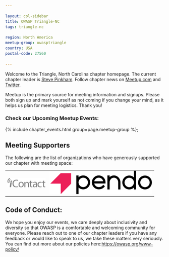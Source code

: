 ```yaml
---

layout: col-sidebar
title: OWASP Triangle-NC
tags: triangle-nc

region: North America
meetup-group: owasptriangle
country: USA
postal-code: 27560

---
```

Welcome to the Triangle, North Carolina chapter homepage. The current chapter leader is <a href="mailto:steve.pinkham@owasp.org">Steve Pinkham</a>. Follow chapter news on [Meetup.com](https://www.meetup.com/owasptriangle) and [Twitter](https://twitter.com/owasptriangle).

Meetup is the primary source for meeting information and signups. Please both sign up and mark yourself as not coming if you change your mind, as it helps us plan for meeting logistics. Thank you!

### Check our Upcoming Meetup Events:
{% include chapter_events.html group=page.meetup-group %};

Meeting Supporters
----------------
The following are the list of organizations who have generously supported our chapter with meeting space:

<table cellpadding="15" cellspacing="0">
<tr>
<td>

<img src="assets/images/icontact_logo.jpg" alt="iContact"/>

</td>
<td>

<img src="assets/images/pendo_logo.svg" alt="pendo"/>

</td>
</tr>
</table>

Code of Conduct:
----------------

We hope you enjoy our events, we care deeply about inclusivity and diversity so that OWASP is a comfortable and welcoming community for everyone. Please reach out to one of our chapter leaders if you have any feedback or would like to speak to us, we take these matters very seriously. You can find out more about our policies here:https://owasp.org/www-policy/
